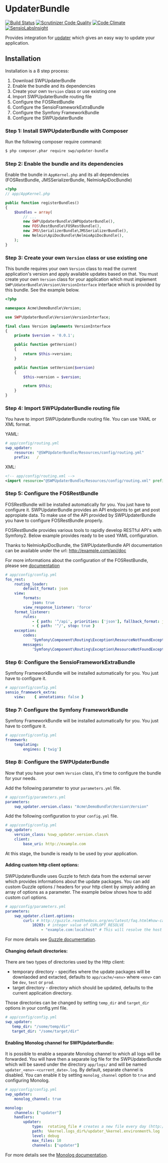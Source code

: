 # UpdaterBundle
[![Build Status](https://travis-ci.org/SuperdeskWebPublisher/SWPUpdaterBundle.svg?branch=master)](https://travis-ci.org/SuperdeskWebPublisher/SWPUpdaterBundle)
[![Scrutinizer Code Quality](https://scrutinizer-ci.com/g/SuperdeskWebPublisher/SWPUpdaterBundle/badges/quality-score.png?b=master)](https://scrutinizer-ci.com/g/SuperdeskWebPublisher/SWPUpdaterBundle/?branch=master)
[![Code Climate](https://codeclimate.com/github/SuperdeskWebPublisher/SWPUpdaterBundle/badges/gpa.svg)](https://codeclimate.com/github/SuperdeskWebPublisher/SWPUpdaterBundle)
[![SensioLabsInsight](https://insight.sensiolabs.com/projects/75867a30-2f5e-4b00-85d9-dd10a743042f/mini.png)](https://insight.sensiolabs.com/projects/75867a30-2f5e-4b00-85d9-dd10a743042f)

Provides integration for [updater](https://github.com/ahilles107/updater) which gives an easy way to update your application.

## Installation

Installation is a 8 step process:

1. Download SWPUpdaterBundle
2. Enable the bundle and its dependencies
3. Create your own `Version` class or use existing one
4. Import SWPUpdaterBundle routing file
5. Configure the FOSRestBundle
6. Configure the SensioFrameworkExtraBundle
7. Configure the Symfony FrameworkBundle
8. Configure the SWPUpdaterBundle

### Step 1: Install SWPUpdaterBundle with Composer

Run the following composer require command:

``` bash
$ php composer.phar require swp/updater-bundle

```

### Step 2: Enable the bundle and its dependencies

Enable the bundle in `AppKernel.php` and its all dependencies (FOSRestBundle, JMSSerializerBundle, NelmioApiDocBundle)


``` php
<?php
// app/AppKernel.php

public function registerBundles()
{
    $bundles = array(
        // ...
        new SWP\UpdaterBundle\SWPUpdaterBundle(),
        new FOS\RestBundle\FOSRestBundle(),
        new JMS\SerializerBundle\JMSSerializerBundle(),
        new Nelmio\ApiDocBundle\NelmioApiDocBundle(),
    );
}
```

### Step 3: Create your own `Version` class or use existing one

This bundle requires your own `Version` class to read the current application's version and apply available updates based on that. 
You must create your own `Version` class for your application which must implement `SWP\UdaterBundle\Version\VersionInterface` interface which is provided by this bundle. See the example below.

```php
<?php

namespace Acme\DemoBundle\Version;

use SWP\UpdaterBundle\Version\VersionInterface;

final class Version implements VersionInterface
{
    private $version = '0.0.1';

    public function getVersion()
    {
        return $this->version;
    }

    public function setVersion($version)
    {
        $this->version = $version;

        return $this;
    }
}
```

### Step 4: Import SWPUpdaterBundle routing file

You have to import SWPUpdaterBundle routing file. You can use YAML or XML format.

YAML:

``` yaml
# app/config/routing.yml
swp_updater:
    resource: "@SWPUpdaterBundle/Resources/config/routing.yml"
    prefix:   /
```

XML:

``` xml
<!-- app/config/routing.xml -->
<import resource="@SWPUpdaterBundle/Resources/config/routing.xml" prefix="/" />
```

### Step 5: Configure the FOSRestBundle

FOSRestBundle will be installed automatically for you. You just have to configure it.
SWPUpdaterBundle provides an API endpoints to get and post appropiate data.
To make use of the API provided by SWPUpdaterBundle you have to configure FOSRestBundle properly.

FOSRestBundle provides various tools to rapidly develop RESTful API's with Symfony2.
Below example provides ready to be used YAML configuration.

Thanks to NelmioApiDocBundle, the SWPUpdaterBundle API documentation can be available under the url: http://example.com/api/doc

For more informations about the configuration of the FOSRestBundle, please see [documentation](http://symfony.com/doc/master/bundles/FOSRestBundle/index.html)

```yaml
# app/config/config.yml
fos_rest:
    routing_loader:
        default_format: json
    view:
        formats:
            json: true
        view_response_listener: 'force'
    format_listener:
        rules:
            - { path: '^/api', priorities: ['json'], fallback_format: json, prefer_extension: true }
            - { path: '^/', stop: true }
    exception:
        codes:
            'Symfony\Component\Routing\Exception\ResourceNotFoundException': 404
        messages:
            'Symfony\Component\Routing\Exception\ResourceNotFoundException': true
```

### Step 6: Configure the SensioFrameworkExtraBundle

Symfony FrameworkBundle will be installed automatically for you. You just have to configure it.

```yaml
# app/config/config.yml
sensio_framework_extra:
    view:    { annotations: false }
```

### Step 7: Configure the Symfony FrameworkBundle

Symfony FrameworkBundle will be installed automatically for you. You just have to configure it.

```yaml
# app/config/config.yml
framework:
	templating:
    	engines: ['twig']
```

### Step 8: Configure the SWPUpdaterBundle

Now that you have your own `Version` class, it's time to configure the bundle for your needs.

Add the following parameter to your `parameters.yml` file.

```yaml
# app/config/parameters.yml
parameters:
	swp_updater.version.class: "Acme\DemoBundle\Version\Version"
```

Add the following configuration to your `config.yml` file.

```yaml
# app/config/config.yml
swp_updater:
	version_class: %swp_updater.version.class%
	client:
	    base_uri: http://example.com
```

At this stage, the bundle is ready to be used by your application.

#### Adding custom http client options:

SWPUpdaterBundle uses Guzzle to fetch data from the external server which provides informations about the update packages. You can add custom Guzzle options / headers for your http client by simply adding an array of options as a parameter. The example below shows how to add custom curl options.

```yaml
# app/config/parameters.yml
parameters:
    swp_updater.client.options:
        curl: # http://guzzle.readthedocs.org/en/latest/faq.html#how-can-i-add-custom-curl-options
            10203: # integer value of CURLOPT_RESOLVE
                - "example.com:localhost" # This will resolve the host example.com to your localhost
```

For more details see [Guzzle documentation](http://guzzle.readthedocs.org/en/latest/request-options.html).

#### Changing default directories:

There are two types of directories used by the Http client:
 - temporary directory - specifies where the update packages will be downlaoded and extacted, defaults to `app/cache/<env>` where `<env>`  can be `dev`, `test` or `prod`.
 - target directory - directory which should be updated, defaults to the current application directory.

Those directories can be changed by setting `temp_dir` and `target_dir` options in your config.yml file.

 ```yaml
# app/config/config.yml
swp_updater:
	temp_dir: "/some/temp/dir"
	target_dir: "/some/target/dir"
```


#### Enabling Monolog channel for SWPUpdaterBundle:

It is possible to enable a separate Monolog channel to which all logs will be forwarded. You will have then a separate log file for the SWPUpdaterBundle which will be saved under the directory `app/logs/` and will be named `updater_<env>-<current_date>.log`.
By default, separate channel is disabled. You can enable it by setting `monolog_channel` option to `true` and configuring Monolog.

```yaml
# app/config/config.yml
swp_updater:
	monolog_channel: true

monolog:
    channels: ["updater"]
    handlers:
        updater:
            type:  rotating_file # creates a new file every day (http://symfony.com/doc/current/cookbook/logging/monolog.html#how-to-rotate-your-log-files)
            path:  %kernel.logs_dir%/updater_%kernel.environment%.log
            level: debug
            max_files: 10
            channels: ["updater"]

```

For more details see the [Monolog documentation](http://symfony.com/doc/current/cookbook/logging/channels_handlers.html).
